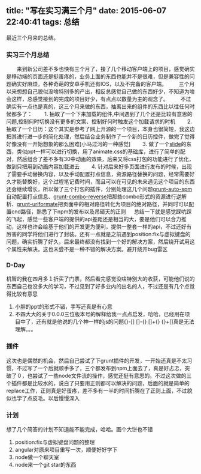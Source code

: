 title: "写在实习满三个月"
date: 2015-06-07 22:40:41
tags: 总结
---

最近三个月来的总结。

<!--more-->


### 实习三个月总结

　　来到新公司差不多也快有三个月了，接了几个移动客户端上的项目，感觉确实是移动端的页面还是挺蛋疼的，业务上面的东西也能并不是很难，但是兼容性的问题确实好麻烦，各种奇葩的安卓手机还有IOS，以及不完备的客户端。
　　三个月以来想想自己貌似没啥特别多的产出，相反总感觉自己做的东西好少，不知道为啥会这样，总感觉接到的完成的项目好少，有点点以数量为主的观念了。
　　不过确实有一点也是真的，这三个月来做的东西，抽离出来的组件的东西比以往任何时候都多了：
　　1. 抽取了一个下来加载的组件,中间遇到了几个还是比较有意思的问题,控制何时切换没有更多的文案、控制好何时触发这个加载请求的时机
　　2. 抽取了一个日历：这个其实是参考了网上开源的一个项目，本身也很简短，我这边把其进行进一步的简化处理，然后结合业务制作了一个新的日历控件，做完了觉得好像没有一开始想象的那么困难[小马过河的一种感觉]
　　3. 做了一个[slide](https://github.com/Tankpt/slide)的东西，类似ppt一样可以进行切换，用了animate.css的基础库，进行了简单的配对，然后组合了差不多有30中动画的效果，后来又将css打包的功能进行了优化，做到只把用到动画内容加载进去
　　4. 针对后来好多页面进行发布的时候，出现了需要手动替换内容，以及手动配置打点信息，资源路径替换的问题，经常需要好久才能替换好，这个过程笔记费时间，而且可以在可见的未来遇见这个项目的东西还会继续增长，所以做了三个打包的插件，分别处理这几个问题[grunt-auto-spm](https://github.com/Tankpt/grunt-auto-spm)自动配置打点信息、[grunt-combo-reverse](https://github.com/Tankpt/grunt-combo-reverse)把那些combo形式的资源进行逆解析、[grunt-urlformate](https://github.com/Tankpt/grunt-urlformate)把页面中的相对路径转化为项目的绝对路径，并同时可以配置cnd路径，熟悉了下npm的发布以及吊砸天的正则
　   总结一下就是感觉踩吭踩的飞起，感觉一些客户端的提供的api差距还是相当的大，要是他们可以合力推动，这样也许会给基于他们的开发更为便利，提供一整套一样的api，不过还好有厉害的同学将他们进行了封装。还有一点就是之前遇到position:fix与虚拟键盘的问题，确实折腾了好久，后来最终都没有找到一个好的解决方案，然后绕开试用这个属性来解决。这也未尝不是一种不错的解决方案。避开绕开bug雷区

### D-Day

机智的我在四月多１折买了门票，然后看完感觉没啥特别大的收获，可能他们说的东西自己也没多大的学习，不过见到了好多业内的出名的人，不过还是有几个点觉得比较有意思
1. 小胖的ppt的形式不错，手写还真是有心意
2. 不四大大的关于0.0.0三位版本号的解释给我一点点启发，哈哈，已经用在项目中了，还有就是他说的几个神一样的js的问题{}-[] []-{} []+{} {}+[]真是无法理解。。。

### 插件

这次也是偶然的机会，然后自己尝试了下grunt插件的开发，一开始还真是不太习惯，不过写了一个后就顺手多了，三个都发布到npm上面去了，真是好忐忑，突破了０，也尝试了一些node文件流的操作，感觉还挺有意思的。不过这次做的三个插件都是比较水的，说白了只要用正则都可以解决的问题，后面的就是简单的replace工作，正则真是好蛋疼，差不多有一半的时间折腾在了正则上面，不过貌似也学了点皮毛。以后慢慢深入

### 计划

想了几个简答的计划不知道能不能完成，哈哈。画个大饼也不错
1. position:fix与虚拟键盘问题的整理
2. angular对原来项目重写一次，顺便好好学下
3. node做一个聊天室
4. node来一个git star的东西